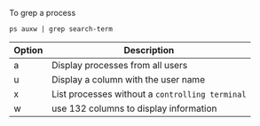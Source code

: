 To grep a process

``ps auxw | grep search-term``

| Option | Description |
---------|-------------|
| a     | Display processes from all users|
| u     | Display a column with the user name|
| x     | List processes without a `controlling terminal` |
| w     | use 132 columns to display information|
